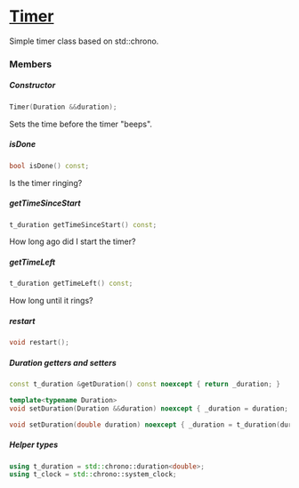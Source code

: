 # [Timer](Timer.hpp)

Simple timer class based on std::chrono.

### Members

##### Constructor

```cpp
Timer(Duration &&duration);
```

Sets the time before the timer "beeps".

##### isDone

```cpp
bool isDone() const;
```

Is the timer ringing?

##### getTimeSinceStart

```cpp
t_duration getTimeSinceStart() const;
```

How long ago did I start the timer?

##### getTimeLeft

```cpp
t_duration getTimeLeft() const;
```

How long until it rings?

##### restart

```cpp
void restart();
```

##### Duration getters and setters

```cpp
const t_duration &getDuration() const noexcept { return _duration; }

template<typename Duration>
void setDuration(Duration &&duration) noexcept { _duration = duration; }

void setDuration(double duration) noexcept { _duration = t_duration(duration); }
```

##### Helper types

```cpp
using t_duration = std::chrono::duration<double>;
using t_clock = std::chrono::system_clock;
```
